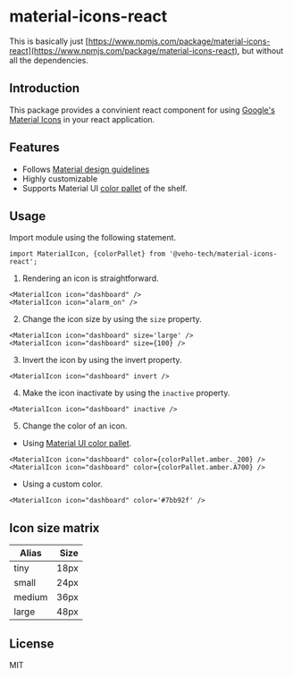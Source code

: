 # material-icons-react

This is basically just [https://www.npmjs.com/package/material-icons-react](https://www.npmjs.com/package/material-icons-react), but without all the dependencies.

## Introduction

This package provides a convinient react component for using [Google's Material Icons](https://material.io/icons/) in your react application.

## Features

* Follows [Material design guidelines](https://google.github.io/material-design-icons/#icon-font-for-the-web)
* Highly customizable
* Supports Material UI [color pallet](https://www.materialui.co/colors) of the shelf.

## Usage
Import module using the following statement.

```
import MaterialIcon, {colorPallet} from '@veho-tech/material-icons-react';
```

1. Rendering an icon is straightforward.

```
<MaterialIcon icon="dashboard" />
<MaterialIcon icon="alarm_on" />
```
2. Change the icon size by using the `size` property.

```
<MaterialIcon icon="dashboard" size='large' />
<MaterialIcon icon="dashboard" size={100} />
```
3. Invert the icon by using the invert property.
```
<MaterialIcon icon="dashboard" invert />
```
4. Make the icon inactivate by using the `inactive` property.
```
<MaterialIcon icon="dashboard" inactive />
```
5. Change the color of an icon.
* Using [Material UI color pallet](https://www.materialui.co/colors).
```
<MaterialIcon icon="dashboard" color={colorPallet.amber._200} />
<MaterialIcon icon="dashboard" color={colorPallet.amber.A700} />
```
* Using a custom color.
```
<MaterialIcon icon="dashboard" color='#7bb92f' />
```

## Icon size matrix
| Alias | Size |
|-------|-----:|
| tiny  | 18px |
| small | 24px |
| medium| 36px |
| large | 48px |

## License

MIT
